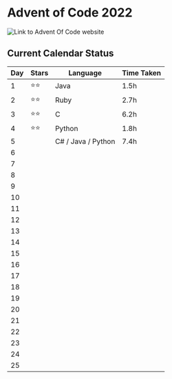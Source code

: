 # Advent of Code 2022

![Link to Advent Of Code website](https://adventofcode.com/)

## Current Calendar Status

| Day | Stars | Language | Time Taken |
| --- | --- | --- | --- |
| 1 | ⭐⭐ | Java | 1.5h |
| 2 | ⭐⭐ | Ruby | 2.7h |
| 3 | ⭐⭐ | C | 6.2h |
| 4 | ⭐⭐ | Python | 1.8h |
| 5 |  | C# / Java / Python | 7.4h |
| 6 |  |  |  |
| 7 |  |  |  |
| 8 |  |  |  |
| 9 |  |  |  |
| 10 |  |  |  |
| 11 |  |  |  |
| 12 |  |  |  |
| 13 |  |  |  |
| 14 |  |  |  |
| 15 |  |  |  |
| 16 |  |  |  |
| 17 |  |  |  |
| 18 |  |  |  |
| 19 |  |  |  |
| 20 |  |  |  |
| 21 |  |  |  |
| 22 |  |  |  |
| 23 |  |  |  |
| 24 |  |  |  |
| 25 |  |  |  |